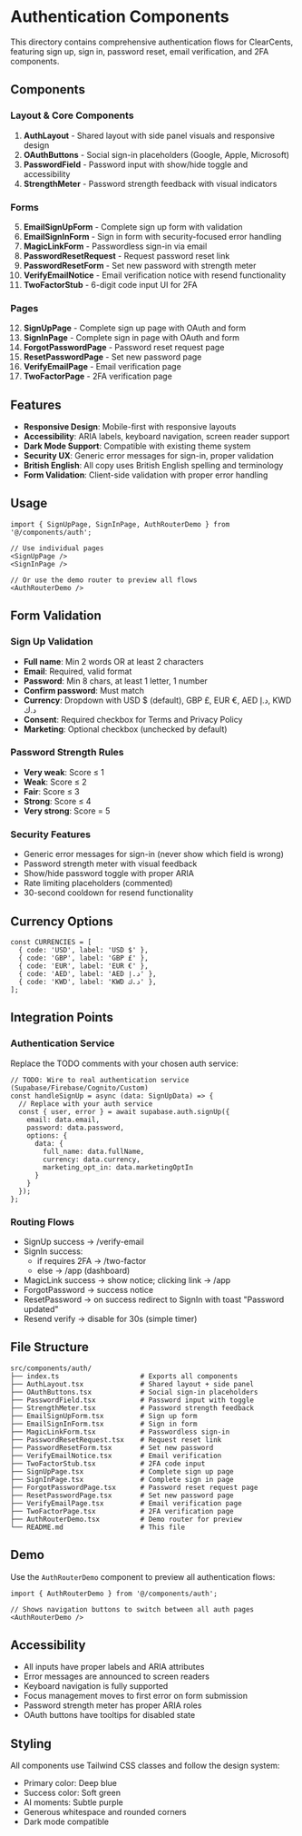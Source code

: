# Authentication Components

This directory contains comprehensive authentication flows for ClearCents, featuring sign up, sign in, password reset, email verification, and 2FA components.

## Components

### Layout & Core Components

1. **AuthLayout** - Shared layout with side panel visuals and responsive design
2. **OAuthButtons** - Social sign-in placeholders (Google, Apple, Microsoft)
3. **PasswordField** - Password input with show/hide toggle and accessibility
4. **StrengthMeter** - Password strength feedback with visual indicators

### Forms

5. **EmailSignUpForm** - Complete sign up form with validation
6. **EmailSignInForm** - Sign in form with security-focused error handling
7. **MagicLinkForm** - Passwordless sign-in via email
8. **PasswordResetRequest** - Request password reset link
9. **PasswordResetForm** - Set new password with strength meter
10. **VerifyEmailNotice** - Email verification notice with resend functionality
11. **TwoFactorStub** - 6-digit code input UI for 2FA

### Pages

12. **SignUpPage** - Complete sign up page with OAuth and form
13. **SignInPage** - Complete sign in page with OAuth and form
14. **ForgotPasswordPage** - Password reset request page
15. **ResetPasswordPage** - Set new password page
16. **VerifyEmailPage** - Email verification page
17. **TwoFactorPage** - 2FA verification page

## Features

- **Responsive Design**: Mobile-first with responsive layouts
- **Accessibility**: ARIA labels, keyboard navigation, screen reader support
- **Dark Mode Support**: Compatible with existing theme system
- **Security UX**: Generic error messages for sign-in, proper validation
- **British English**: All copy uses British English spelling and terminology
- **Form Validation**: Client-side validation with proper error handling

## Usage

```tsx
import { SignUpPage, SignInPage, AuthRouterDemo } from '@/components/auth';

// Use individual pages
<SignUpPage />
<SignInPage />

// Or use the demo router to preview all flows
<AuthRouterDemo />
```

## Form Validation

### Sign Up Validation
- **Full name**: Min 2 words OR at least 2 characters
- **Email**: Required, valid format
- **Password**: Min 8 chars, at least 1 letter, 1 number
- **Confirm password**: Must match
- **Currency**: Dropdown with USD $ (default), GBP £, EUR €, AED د.إ, KWD د.ك
- **Consent**: Required checkbox for Terms and Privacy Policy
- **Marketing**: Optional checkbox (unchecked by default)

### Password Strength Rules
- **Very weak**: Score ≤ 1
- **Weak**: Score ≤ 2
- **Fair**: Score ≤ 3
- **Strong**: Score ≤ 4
- **Very strong**: Score = 5

### Security Features
- Generic error messages for sign-in (never show which field is wrong)
- Password strength meter with visual feedback
- Show/hide password toggle with proper ARIA
- Rate limiting placeholders (commented)
- 30-second cooldown for resend functionality

## Currency Options

```tsx
const CURRENCIES = [
  { code: 'USD', label: 'USD $' },
  { code: 'GBP', label: 'GBP £' },
  { code: 'EUR', label: 'EUR €' },
  { code: 'AED', label: 'AED د.إ' },
  { code: 'KWD', label: 'KWD د.ك' },
];
```

## Integration Points

### Authentication Service
Replace the TODO comments with your chosen auth service:

```tsx
// TODO: Wire to real authentication service (Supabase/Firebase/Cognito/Custom)
const handleSignUp = async (data: SignUpData) => {
  // Replace with your auth service
  const { user, error } = await supabase.auth.signUp({
    email: data.email,
    password: data.password,
    options: {
      data: {
        full_name: data.fullName,
        currency: data.currency,
        marketing_opt_in: data.marketingOptIn
      }
    }
  });
};
```

### Routing Flows
- SignUp success → /verify-email
- SignIn success:
  - if requires 2FA → /two-factor
  - else → /app (dashboard)
- MagicLink success → show notice; clicking link → /app
- ForgotPassword → success notice
- ResetPassword → on success redirect to SignIn with toast "Password updated"
- Resend verify → disable for 30s (simple timer)

## File Structure

```
src/components/auth/
├── index.ts                    # Exports all components
├── AuthLayout.tsx              # Shared layout + side panel
├── OAuthButtons.tsx            # Social sign-in placeholders
├── PasswordField.tsx           # Password input with toggle
├── StrengthMeter.tsx           # Password strength feedback
├── EmailSignUpForm.tsx         # Sign up form
├── EmailSignInForm.tsx         # Sign in form
├── MagicLinkForm.tsx           # Passwordless sign-in
├── PasswordResetRequest.tsx    # Request reset link
├── PasswordResetForm.tsx       # Set new password
├── VerifyEmailNotice.tsx       # Email verification
├── TwoFactorStub.tsx           # 2FA code input
├── SignUpPage.tsx              # Complete sign up page
├── SignInPage.tsx              # Complete sign in page
├── ForgotPasswordPage.tsx      # Password reset request page
├── ResetPasswordPage.tsx       # Set new password page
├── VerifyEmailPage.tsx         # Email verification page
├── TwoFactorPage.tsx           # 2FA verification page
├── AuthRouterDemo.tsx          # Demo router for preview
└── README.md                   # This file
```

## Demo

Use the `AuthRouterDemo` component to preview all authentication flows:

```tsx
import { AuthRouterDemo } from '@/components/auth';

// Shows navigation buttons to switch between all auth pages
<AuthRouterDemo />
```

## Accessibility

- All inputs have proper labels and ARIA attributes
- Error messages are announced to screen readers
- Keyboard navigation is fully supported
- Focus management moves to first error on form submission
- Password strength meter has proper ARIA roles
- OAuth buttons have tooltips for disabled state

## Styling

All components use Tailwind CSS classes and follow the design system:
- Primary color: Deep blue
- Success color: Soft green
- AI moments: Subtle purple
- Generous whitespace and rounded corners
- Dark mode compatible
